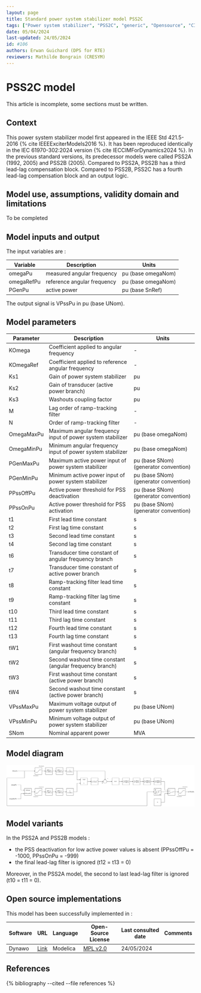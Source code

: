 ```yaml
---
layout: page
title: Standard power system stabilizer model PSS2C
tags: ["Power system stabilizer", "PSS2C", "generic", "Opensource", "CIM model", "RMS", "phasor", "MRL4", "Single phase", "PssIEEE2C", "IEEE", "dynawo", "#106"]
date: 05/04/2024
last-updated: 24/05/2024
id: #106
authors: Erwan Guichard (DPS for RTE)
reviewers: Mathilde Bongrain (CRESYM)
---
```

# PSS2C model

This article is incomplete, some sections must be written.

## Context

This power system stabilizer model first appeared in the IEEE Std 421.5-2016 {% cite IEEEExciterModels2016 %}. It has been reproduced identically in the IEC 61970-302:2024 version {% cite IECCIMForDynamics2024 %}.
In the previous standard versions, its predecessor models were called PSS2A (1992, 2005) and PSS2B (2005). Compared to PSS2A, PSS2B has a third lead-lag compensation block. Compared to PSS2B, PSS2C has a fourth lead-lag compensation block and an output logic.

## Model use, assumptions, validity domain and limitations

To be completed

## Model inputs and output

The input variables are :

| Variable | Description | Units |
|-----------|--------------| ------|
|omegaPu |measured angular frequency | pu (base omegaNom)|
| omegaRefPu |reference angular frequency|pu (base omegaNom)|
| PGenPu |active power|pu (base SnRef)|

The output signal is VPssPu in pu (base UNom).

## Model parameters

| Parameter | Description | Units |
|-----------|--------------| ------|
KOmega |Coefficient applied to angular frequency|-|
KOmegaRef |Coefficient applied to reference angular frequency|-|
Ks1 |Gain of power system stabilizer|pu|
Ks2 |Gain of transducer (active power branch)|pu|
Ks3 |Washouts coupling factor|pu|
M |Lag order of ramp-tracking filter|-|
N |Order of ramp-tracking filter|-|
OmegaMaxPu |Maximum angular frequency input of power system stabilizer|pu (base omegaNom)|
OmegaMinPu |Minimum angular frequency input of power system stabilizer|pu (base omegaNom)|
PGenMaxPu |Maximum active power input of power system stabilizer|pu (base SNom) (generator convention)|
PGenMinPu |Minimum active power input of power system stabilizer|pu (base SNom) (generator convention)|
PPssOffPu |Active power threshold for PSS deactivation|pu (base SNom) (generator convention)|
PPssOnPu |Active power threshold for PSS activation|pu (base SNom) (generator convention)|
t1 |First lead time constant|s|
t2 |First lag time constant|s|
t3 |Second lead time constant|s|
t4 |Second lag time constant|s|
t6 |Transducer time constant of angular frequency branch|s|
t7 |Transducer time constant of active power branch|s|
t8 |Ramp-tracking filter lead time constant|s|
t9 |Ramp-tracking filter lag time constant|s|
t10 |Third lead time constant|s|
t11 |Third lag time constant|s|
t12 |Fourth lead time constant|s|
t13 |Fourth lag time constant|s|
tW1 |First washout time constant (angular frequency branch)|s|
tW2 |Second washout time constant (angular frequency branch)|s|
tW3 |First washout time constant (active power branch)|s|
tW4 |Second washout time constant (active power branch)|s|
VPssMaxPu |Maximum voltage output of power system stabilizer|pu (base UNom)|
VPssMinPu |Minimum voltage output of power system stabilizer|pu (base UNom)|
SNom |Nominal apparent power|MVA|

## Model diagram

<img src="/pages/models/regulations/PSS2C/PSS2C.drawio.svg" alt="PSS2C diagram">

## Model variants

In the PSS2A and PSS2B models :

- the PSS deactivation for low active power values is absent (PPssOffPu = -1000, PPssOnPu = -999)
- the final lead-lag filter is ignored (t12 = t13 = 0)

Moreover, in the PSS2A model, the second to last lead-lag filter is ignored (t10 = t11 = 0).

## Open source implementations

This model has been successfully implemented in :

| Software      | URL | Language | Open-Source License | Last consulted date | Comments |
| ------------- | --- | -------- | ------------------- | ------------------- | -------- |
| Dynawo | [Link](https://github.com/dynawo/dynawo) | Modelica | [MPL v2.0](https://www.mozilla.org/en-US/MPL/2.0/)  | 24/05/2024 |  |

## References

{% bibliography --cited --file references  %}


